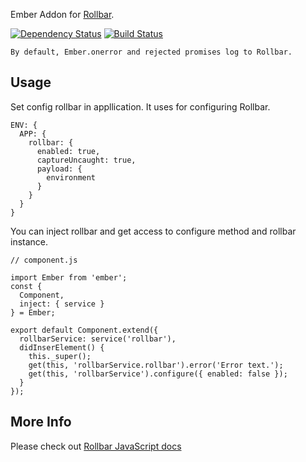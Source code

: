 Ember Addon for [Rollbar](https://rollbar.com).

[![Dependency Status](https://travis-ci.org/vihryn/ember-rollbar.svg)](https://travis-ci.org/vihryn/ember-rollbar)
[![Build Status](https://travis-ci.org/vihryn/ember-rollbar.svg?branch=master)](https://travis-ci.org/vihryn/ember-rollbar)

`By default, Ember.onerror and rejected promises log to Rollbar.`

## Usage

Set config rollbar in appllication. It uses for configuring Rollbar.

```
ENV: {
  APP: {
    rollbar: {
      enabled: true,
      captureUncaught: true,
      payload: {
        environment
      }
    }
  }
}
```

You can inject rollbar and get access to configure method and rollbar instance.

```
// component.js

import Ember from 'ember';
const {
  Component,
  inject: { service }
} = Ember;

export default Component.extend({
  rollbarService: service('rollbar'),
  didInserElement() {
    this._super();
    get(this, 'rollbarService.rollbar').error('Error text.');
    get(this, 'rollbarService').configure({ enabled: false });
  }
});
```

## More Info

Please check out [Rollbar JavaScript docs](https://rollbar.com/docs/notifier/rollbar.js/)
